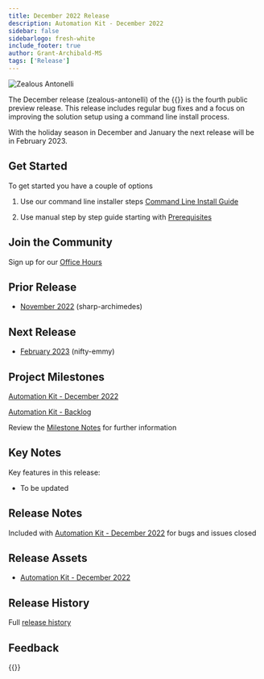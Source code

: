 ```yaml
---
title: December 2022 Release
description: Automation Kit - December 2022
sidebar: false
sidebarlogo: fresh-white
include_footer: true
author: Grant-Archibald-MS
tags: ['Release']
---
```


![Zealous Antonelli](/images/zealous-antonelli.png)

The December release (zealous-antonelli) of the {{<product-name>}} is the fourth public preview release. This release includes regular bug fixes and a focus on improving the solution setup using a command line install process.

With the holiday season in December and January the next release will be in February 2023.

## Get Started

To get started you have a couple of options

1. Use our command line installer steps [Command Line Install Guide](/get-started/install)

1. Use manual step by step guide starting with [Prerequisites](https://learn.microsoft.com/power-automate/guidance/automation-kit/setup/prerequisites)

## Join the Community

Sign up for our [Office Hours](/office-hours)

## Prior Release

- [November 2022](/releases/november-2022) (sharp-archimedes)

## Next Release

- [February 2023](/releases/february-2023) (nifty-emmy)

## Project Milestones

[Automation Kit - December 2022](https://github.com/orgs/microsoft/projects/486/views/5)

[Automation Kit - Backlog](https://github.com/orgs/microsoft/projects/486/views/1)

Review the [Milestone Notes](/releases/milestones) for further information

## Key Notes

Key features in this release:

- To be updated

## Release Notes

Included with [Automation Kit - December 2022](https://github.com/microsoft/powercat-automation-kit/releases/tag/AutomationKit-December2022) for bugs and issues closed

## Release Assets

- [Automation Kit - December 2022](https://github.com/microsoft/powercat-automation-kit/releases/tag/AutomationKit-December2022)

## Release History

Full [release history](/releases)

## Feedback

{{<questions name="/content/en-us/releases/december-2022.json" completed="Thank you for providing feedback" showNavigationButtons=false >}}

